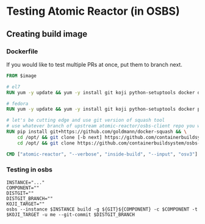 # Testing Atomic Reactor (in OSBS)

## Creating build image

### Dockerfile

If you would like to test multiple PRs at once, put them to branch next.

```dockerfile
FROM $image

# el7
RUN yum -y update && yum -y install git koji python-setuptools docker docker-python python-pip

# fedora
RUN yum -y update && yum -y install git koji python-setuptools docker python-docker-py python-pip

# let's be cutting edge and use git version of squash tool
# use whatever branch of upstream atomic-reactor/osbs-client repo you want
RUN pip install git+https://github.com/goldmann/docker-squash && \
    cd /opt/ && git clone [-b next] https://github.com/containerbuildsystem/atomic-reactor.git && cd atomic-reactor && python setup.py install && \
    cd /opt/ && git clone https://github.com/containerbuildsystem/osbs-client.git && cd osbs-client && python setup.py install

CMD ["atomic-reactor", "--verbose", "inside-build", "--input", "osv3"]
```

### Testing in osbs

```shell
INSTANCE="..."
COMPONENT=""
DISTGIT=""
DISTGIT_BRANCH=""
KOJI_TARGET=""
osbs --instance $INSTANCE build -g ${GIT}${COMPONENT} -c $COMPONENT -t $KOJI_TARGET -u me --git-commit $DISTGIT_BRANCH
```
